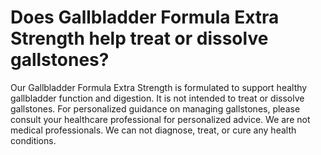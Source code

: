 # Does Gallbladder Formula Extra Strength help treat or dissolve gallstones?

Our Gallbladder Formula Extra Strength is formulated to support healthy gallbladder function and digestion. It is not intended to treat or dissolve gallstones. For personalized guidance on managing gallstones, please consult your healthcare professional for personalized advice. We are not medical professionals. We can not diagnose, treat, or cure any health conditions.